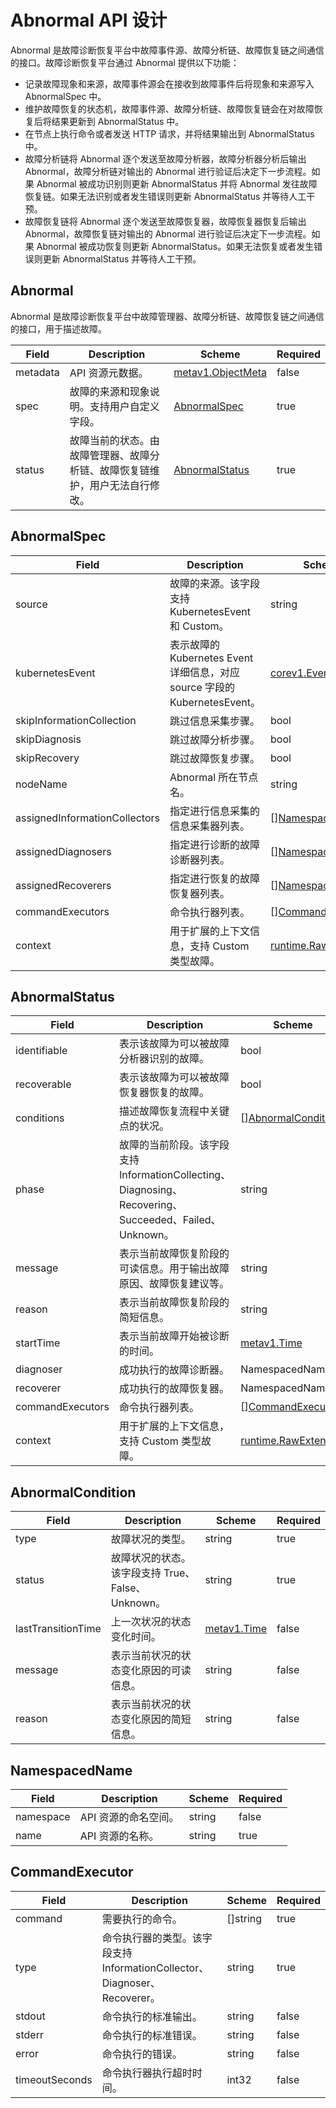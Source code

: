 # Abnormal API 设计

Abnormal 是故障诊断恢复平台中故障事件源、故障分析链、故障恢复链之间通信的接口。故障诊断恢复平台通过 Abnormal 提供以下功能：

* 记录故障现象和来源，故障事件源会在接收到故障事件后将现象和来源写入 AbnormalSpec 中。
* 维护故障恢复的状态机，故障事件源、故障分析链、故障恢复链会在对故障恢复后将结果更新到 AbnormalStatus 中。
* 在节点上执行命令或者发送 HTTP 请求，并将结果输出到 AbnormalStatus 中。
* 故障分析链将 Abnormal 逐个发送至故障分析器，故障分析器分析后输出 Abnormal，故障分析链对输出的 Abnormal 进行验证后决定下一步流程。如果 Abnormal 被成功识别则更新 AbnormalStatus 并将 Abnormal 发往故障恢复链。如果无法识别或者发生错误则更新 AbnormalStatus 并等待人工干预。
* 故障恢复链将 Abnormal 逐个发送至故障恢复器，故障恢复器恢复后输出 Abnormal，故障恢复链对输出的 Abnormal 进行验证后决定下一步流程。如果 Abnormal 被成功恢复则更新 AbnormalStatus。如果无法恢复或者发生错误则更新 AbnormalStatus 并等待人工干预。

## Abnormal

Abnormal 是故障诊断恢复平台中故障管理器、故障分析链、故障恢复链之间通信的接口，用于描述故障。

| Field | Description | Scheme | Required |
| ----- | ----------- | ------ | -------- |
| metadata | API 资源元数据。 | [metav1.ObjectMeta](https://kubernetes.io/docs/reference/generated/kubernetes-api/v1.17/#objectmeta-v1-meta) | false |
| spec | 故障的来源和现象说明。支持用户自定义字段。 | [AbnormalSpec](#abnormalspec) | true |
| status | 故障当前的状态。由故障管理器、故障分析链、故障恢复链维护，用户无法自行修改。 | [AbnormalStatus](#abnormalstatus) | true |

## AbnormalSpec

| Field | Description | Scheme | Required |
| ----- | ----------- | ------ | -------- |
| source | 故障的来源。该字段支持 KubernetesEvent 和 Custom。 | string | true |
| kubernetesEvent | 表示故障的 Kubernetes Event 详细信息，对应 source 字段的 KubernetesEvent。 | [corev1.Event](https://kubernetes.io/docs/reference/generated/kubernetes-api/v1.17/#event-v1-core) | false |
| skipInformationCollection | 跳过信息采集步骤。 | bool | false |
| skipDiagnosis | 跳过故障分析步骤。 | bool | false |
| skipRecovery | 跳过故障恢复步骤。 | bool | false |
| nodeName | Abnormal 所在节点名。 | string | true |
| assignedInformationCollectors | 指定进行信息采集的信息采集器列表。 | [][NamespacedName](#namespacedname) | false |
| assignedDiagnosers | 指定进行诊断的故障诊断器列表。 | [][NamespacedName](#namespacedname) | false |
| assignedRecoverers | 指定进行恢复的故障恢复器列表。 | [][NamespacedName](#namespacedname) | false |
| commandExecutors | 命令执行器列表。 | [][CommandExecutor](#commandexecutor) | false |
| context | 用于扩展的上下文信息，支持 Custom 类型故障。 | [runtime.RawExtension](https://github.com/kubernetes/apimachinery/blob/release-1.17/pkg/runtime/types.go#L94) | false |

## AbnormalStatus

| Field | Description | Scheme | Required |
| ----- | ----------- | ------ | -------- |
| identifiable | 表示该故障为可以被故障分析器识别的故障。 | bool | true |
| recoverable | 表示该故障为可以被故障恢复器恢复的故障。 | bool | true |
| conditions | 描述故障恢复流程中关键点的状况。 | [][AbnormalCondition](#abnormalcondition) | false |
| phase | 故障的当前阶段。该字段支持 InformationCollecting、Diagnosing、Recovering、Succeeded、Failed、Unknown。 | string | false |
| message | 表示当前故障恢复阶段的可读信息。用于输出故障原因、故障恢复建议等。 | string | false |
| reason | 表示当前故障恢复阶段的简短信息。 | string | false |
| startTime | 表示当前故障开始被诊断的时间。 | [metav1.Time](https://kubernetes.io/docs/reference/generated/kubernetes-api/v1.17/#time-v1-meta) | false |
| diagnoser | 成功执行的故障诊断器。 | NamespacedName | false |
| recoverer | 成功执行的故障恢复器。 | NamespacedName | false |
| commandExecutors | 命令执行器列表。 | [][CommandExecutor](#commandexecutor) | false |
| context | 用于扩展的上下文信息，支持 Custom 类型故障。 | [runtime.RawExtension](https://github.com/kubernetes/apimachinery/blob/release-1.17/pkg/runtime/types.go#L94) | false |

## AbnormalCondition

| Field | Description | Scheme | Required |
| ----- | ----------- | ------ | -------- |
| type | 故障状况的类型。 | string | true |
| status | 故障状况的状态。该字段支持 True、False、Unknown。 | string | true |
| lastTransitionTime | 上一次状况的状态变化时间。 | [metav1.Time](https://kubernetes.io/docs/reference/generated/kubernetes-api/v1.17/#time-v1-meta) | false |
| message | 表示当前状况的状态变化原因的可读信息。 | string | false |
| reason | 表示当前状况的状态变化原因的简短信息。 | string | false |

## NamespacedName

| Field | Description | Scheme | Required |
| ----- | ----------- | ------ | -------- |
| namespace | API 资源的命名空间。 | string | false |
| name | API 资源的名称。 | string | true |

## CommandExecutor

| Field | Description | Scheme | Required |
| ----- | ----------- | ------ | -------- |
| command | 需要执行的命令。 | []string | true |
| type | 命令执行器的类型。该字段支持 InformationCollector、Diagnoser、Recoverer。 | string | true |
| stdout | 命令执行的标准输出。 | string | false |
| stderr | 命令执行的标准错误。 | string | false |
| error | 命令执行的错误。 | string | false |
| timeoutSeconds | 命令执行器执行超时时间。 | int32 | false |
